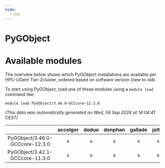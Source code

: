 ```yaml
---
hide:
  - toc
---
```


PyGObject
=========

# Available modules


The overview below shows which PyGObject installations are available per HPC-UGent Tier-2cluster, ordered based on software version (new to old).

To start using PyGObject, load one of these modules using a `module load` command like:

```shell
module load PyGObject/3.46.0-GCCcore-12.3.0
```

*(This data was automatically generated on Wed, 04 Sep 2024 at 14:04:41 CEST)*  

| |accelgor|doduo|donphan|gallade|joltik|shinx|skitty|
| :---: | :---: | :---: | :---: | :---: | :---: | :---: | :---: |
|PyGObject/3.46.0-GCCcore-12.3.0|x|x|x|x|x|x|x|
|PyGObject/3.42.1-GCCcore-11.3.0|x|x|x|x|x|-|x|
